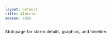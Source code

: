 ```yaml
---
layout: default
title: Alberto
season: 2025
---
```

Stub page for storm details, graphics, and timeline.
